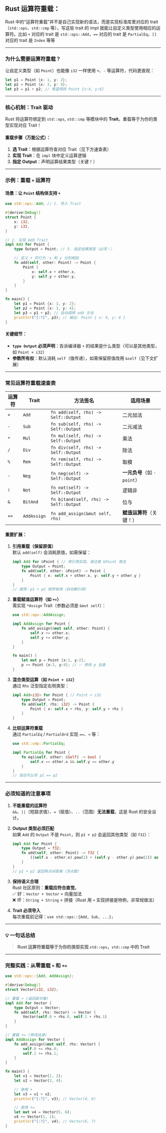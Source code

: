 ## Rust 运算符重载：

Rust 中的“运算符重载”并不是自己实现新的语法，而是实现标准库里对应的 trait（`std::ops`、`std::cmp` 等），写这些 trait 的 impl 就能让自定义类型使用相应的运算符。比如 `+` 对应的 trait 是 `std::ops::Add`，`==` 对应的 trait 是 `PartialEq`，`[]` 对应的 trait 是 `Index` 等等

---

### 为什么需要运算符重载？

让自定义类型（如 `Point`）也能像 `i32` 一样使用 `+`、`-` 等运算符，代码更直观：

```rust
let p1 = Point {x: 1, y: 2};
let p2 = Point {x: 3, y: 4};
let p3 = p1 + p2; // 希望得到 Point {x:4, y:6}
```

---

### 核心机制：Trait 驱动

Rust 将运算符绑定到 `std::ops`, `std::cmp` 等模块中的 **Trait**。重载等于为你的类型实现对应 Trait！

#### 重载步骤（万能公式）：

1. **选 Trait**：根据运算符查对应 Trait（见下方速查表）
2. **实现 Trait**：在 `impl` 块中定义运算逻辑
3. **指定 Output**：声明运算结果类型（关键！）

---

### 示例：重载 `+` 运算符

#### 场景：让 `Point` 结构体支持 `+`

```rust
use std::ops::Add; // 1. 导入 Trait

#[derive(Debug)]
struct Point {
    x: i32,
    y: i32,
}

// 2. 实现 Add Trait
impl Add for Point {
    type Output = Point; // 3. 指定结果类型（必须！）

    // 定义 + 的行为：x 和 y 分别相加
    fn add(self, other: Point) -> Point {
        Point {
            x: self.x + other.x,
            y: self.y + other.y,
        }
    }
}

fn main() {
    let p1 = Point {x: 1, y: 2};
    let p2 = Point {x: 3, y: 4};
    let p3 = p1 + p2; // 自动调用 add 方法
    println!("{:?}", p3); // 输出: Point { x: 4, y: 6 }
}
```

#### 关键细节：

- **`type Output` 必须声明**：告诉编译器 `+` 的结果是什么类型（可以是其他类型，如 `Point + i32`）
- **参数所有权**：默认消耗 `self`（值传递），如需保留原值改用 `&self`（见下文扩展）

---

### 常见运算符重载速查表

| 运算符 | Trait       | 方法签名                               | 适用场景                    |
| ------ | ----------- | -------------------------------------- | --------------------------- |
| `+`    | `Add`       | `fn add(self, rhs) -> Self::Output`    | 二元加法                    |
| `-`    | `Sub`       | `fn sub(self, rhs) -> Self::Output`    | 二元减法                    |
| `*`    | `Mul`       | `fn mul(self, rhs) -> Self::Output`    | 乘法                        |
| `/`    | `Div`       | `fn div(self, rhs) -> Self::Output`    | 除法                        |
| `%`    | `Rem`       | `fn rem(self, rhs) -> Self::Output`    | 取模                        |
| `-`    | `Neg`       | `fn neg(self) -> Self::Output`         | **一元负号**（如 `-point`） |
| `!`    | `Not`       | `fn not(self) -> Self::Output`         | 逻辑非                      |
| `&`    | `BitAnd`    | `fn bitand(self, rhs) -> Self::Output` | 位与                        |
| `+=`   | `AddAssign` | `fn add_assign(&mut self, rhs)`        | **赋值运算符**（关键！）    |

#### 重要扩展：

1. **引用重载（保留原值）**  
   默认 `add(self)` 会消耗原值，如需保留：

   ```rust
   impl Add for &Point { // 用引用实现，请注意 &Point 用法
       type Output = Point;
       fn add(self, other: &Point) -> Point {
           Point { x: self.x + other.x, y: self.y + other.y }
       }
   }
   // 使用：p1 + p2 依然有效（自动解引用）
   ```

2. **重载赋值运算符（如 `+=`）**  
   需实现 `*Assign` Trait（参数必须是 `&mut self`）：

   ```rust
   use std::ops::AddAssign;

   impl AddAssign for Point {
       fn add_assign(&mut self, other: Point) {
           self.x += other.x;
           self.y += other.y;
       }
   }

   fn main() {
       let mut p = Point {x:1, y:2};
       p += Point {x:3, y:4}; // ✅ 修改 p 自身
   }
   ```

3. **混合类型运算（如 `Point + i32`）**  
   通过 `Rhs` 泛型指定右侧类型：

   ```rust
   impl Add<i32> for Point { // Point + i32
       type Output = Point;
       fn add(self, rhs: i32) -> Point {
           Point { x: self.x + rhs, y: self.y + rhs }
       }
   }
   ```

4. **比较运算符重载**  
   通过 `PartialEq` / `PartialOrd` 实现 `==`、`<` 等：

   ```rust
   use std::cmp::PartialEq;

   impl PartialEq for Point {
       fn eq(&self, other: &Self) -> bool {
           self.x == other.x && self.y == other.y
       }
   }
   // 现在可以写 p1 == p2
   ```

---

### 必须知道的注意事项

1. **不能重载的运算符**  
   `&&`、`||`（短路求值）、`=`（赋值）、`..`（范围）**无法重载**，这是 Rust 的安全设计。

2. **Output 类型必须匹配**  
   如果 `Add` 的 `Output` 不是 `Point`，则 `p1 + p2` 会返回其他类型（如 `f32`）：

   ```rust
   impl Add for Point {
       type Output = f32;
       fn add(self, other: Point) -> f32 {
           ((self.x - other.x).pow(2) + (self.y - other.y).pow(2)) as f32
       }
   }
   // p1 + p2 返回两点间距离（浮点数）
   ```

3. **保持语义合理**  
   Rust 社区原则：**重载应符合直觉**。  
   ✅ 好：`Vector + Vector` = 向量加法  
   ❌ 坏：`String + String` = 拼接（Rust 用 `+` 实现拼接是特例，非常规做法）

4. **Trait 必须导入**  
   每次重载前记得：`use std::ops::{Add, Sub, ...};`

---

### 💡 一句话总结

> **Rust 运算符重载等于为你的类型实现 `std::ops`，`std::cmp` 中的 Trait**

---

### 完整实践：从零重载 `+` 和 `+=`

```rust
use std::ops::{Add, AddAssign};

#[derive(Debug)]
struct Vector(i32, i32);

// 重载 + (返回新对象)
impl Add for Vector {
    type Output = Vector;
    fn add(self, rhs: Vector) -> Vector {
        Vector(self.0 + rhs.0, self.1 + rhs.1)
    }
}

// 重载 += (修改自身)
impl AddAssign for Vector {
    fn add_assign(&mut self, rhs: Vector) {
        self.0 += rhs.0;
        self.1 += rhs.1;
    }
}

fn main() {
    let v1 = Vector(1, 2);
    let v2 = Vector(3, 4);

    // 使用 +
    let v3 = v1 + v2;
    println!("{:?}", v3); // Vector(4, 6)

    // 使用 +=
    let mut v4 = Vector(5, 6);
    v4 += Vector(1, 1);
    println!("{:?}", v4); // Vector(6, 7)
}
```
